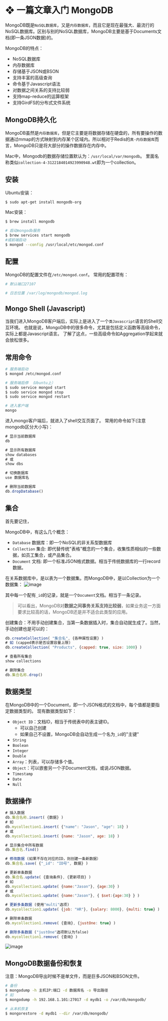 # ❖ 一篇文章入门 MongoDB

MongoDB既是`NoSQL数据库`，又是`内存数据库`，而且它是现在最强大、最流行的NoSQL数据库。区别与别的NoSQL数据库，MongoDB主要是基于Documents文档(即一条JSON数据)的。

MongoDB的特点：
- NoSQL数据库
- 内存数据库
- 存储基于JSON或BSON
- 支持丰富的高级查询
- 命令基于Javascript语法
- 对数据之间关系的支持比较弱
- 支持map-reduce的运算框架
- 支持GirdFS的分布式文件系统


## MongoDB持久化

MongoDB虽然是`内存数据库`，但是它主要是将数据存储在硬盘的，所有要操作的数据通过mmap的方式映射到内存某个区域内。所以相对于Redis的`真·内存数据库`而言，MongoDB只是将大部分的操作数据存在内存中。

Mac中，Mongodb的数据存储位置默认为：`/usr/local/var/mongodb`。
里面名称类似`collection-4-3122184014923990948.wt`即为一个collection。


## 安装

Ubuntu安装：
```sh
$ sudo apt-get install mongodb-org
```

Mac安装：
```sh
$ brew install mongodb

# 启动mongodb服务
$ brew services start mongodb
#或前端启动
$ mongod --config /usr/local/etc/mongod.conf
```


## 配置

MongoDB的配置文件在`/etc/mongod.conf`。
常用的配置项有：
```ini
# 默认端口27107

# 日志位置 /var/log/mongodb/mongod.log
```


## Mongo Shell (Javascript)

当我们进入MongoDB客户端后，实际上是进入了一个`类Javascript`语言的Shell交互环境。
也就是说，MongoDB中的很多命令，尤其是包括定义函数等高级命令，实际上都是Javascript语言。
了解了这点，一些高级命令如Aggregation学起来就会放松很多。


## 常用命令

```sh
# 服务端启动
$ mongod /etc/mongod.conf

# 服务端启停 （Ubuntu上）
$ sudo service mongod start
$ sudo service mongod stop
$ sudo service mongod restart

# 进入客户端
mongo
```

进入mongo客户端后，就进入了shell交互页面了。
常用的命令如下(注意mongodb区分大小写)：
```js
# 显示当前数据库
db

# 显示所有数据库
show databases
# 或
show dbs

# 切换数据库
use 数据库名

# 删除当前数据库
db.dropDatabase()
```

## 集合

首先要记住，

MongoDB中，有这么几个概念：
- `Database` 数据库：即一个NoSQL的非关系型数据库
- `Collection` 集合: 即代替传统"表格"概念的一个集合，收集性质相似的一些数据，如员工集合，或产品集合。
- `Document` 文档: 即一个标准JSON格式数据。相当于传统数据库的一行record数据。

在关系数据库中，是以表为一个数据集。而MongoDB中，是以Collection为一个数据集：
![image](https://user-images.githubusercontent.com/14041622/48968768-3cdc4d80-f02f-11e8-995f-95a7130831b3.png)

其中每一个配有`_id`的记录，就是一个`Document`文档。相当于一条记录。

> 可以看出，MongoDB对**数据之间事务关系支持比较弱**，如果业务这一方面要求比较高的话，MongoDB还是并不适合此类型的应用。


创建集合：不用手动创建集合，当第一条数据插入时，集合自动就生成了。当然，手动创建也是可以的：
```js
db.createCollection( "集合名", {各种属性设置} )
# 如 (capped表示是否设置容量上限)
db.createCollection( "Products", {capped: true, size: 1000} )

# 查看所有集合
show collections

# 删除集合
db.集合名称.drop()
```



## 数据类型

在MongoDB中的一个Document，即一个JSON格式的文档中，每个值都是要指定数据类型的。
现有数据类型如下：
- `Object ID`：文档ID，相当于传统表中的表主键ID。
    - 可以自己创建
    - 如果自己不设置，MongoDB会自动生成一个名为`_id`的"主键"
- `String`
- `Boolean`
- `Integer`
- `Double`
- `Array`：列表，可以存储多个值。
- `Object`：可以嵌套另一个子Document文档，或说JSON数据。
- `Timestamp`
- `Date`
- `Null`


## 数据操作

```js
# 插入数据
db.集合名称.insert( {数据} )
# 如
db.mycollection1.insert( {"name": "Jason", "age": 18} )
# 或
db.mycollection1.insert( {name: "Jason", age: 18} )

# 显示集合中所有数据
db.集合名.find()

# 修改数据 (如果不存在对应的ID，则创建一条新数据）
db.集合名.save( {"_id": "ID号", 数据} )

# 更新单条数据
db.集合名.update( {查询条件}, {更新项目} )
# 如
db.mycollection1.update( {name:"Jason"}, {age:30} )
# 或
db.mycollection1.update( {name:"Jason"}, { $set:{age:30} } )

# 更新多条数据 (使用"multi"选项)
db.mycollection1.update( {job: "HR"}, {salary: 8000}, {multi: true} )

# 删除单条数据
db.mycollection1.remove( {查询}, {justOne: true} )

# 删除多条数据 ("justOne"选项默认为false)
db.mycollection1.remove( {查询} )
```
![image](https://user-images.githubusercontent.com/14041622/48956702-752c4f00-ef8f-11e8-9b92-fbb1fa49c047.png)



## MongoDB数据备份和恢复

注意：MongoDB导出时候不是单文件，而是巨多JSON和BSON文件。

```sh
# 备份
$ mongodump -h 主机IP:端口 -d 数据库名 -o 导出路径
# 如
$ mongodump -h 192.168.1.101:27017 -d mydb1 -o /var/db/mongodb/

# 从本机恢复
$ mongorestore -d mydb1 --dir /var/db/mongodb/
```
